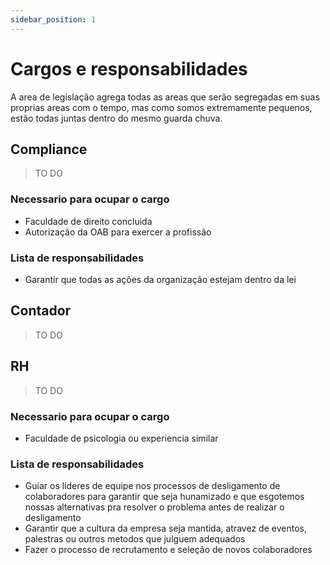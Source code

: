 ```yaml
---
sidebar_position: 1
---
```


# Cargos e responsabilidades

A area de legislação agrega todas as areas que serão segregadas em suas proprias areas com o tempo, mas como somos extremamente pequenos, estão todas juntas dentro do mesmo guarda chuva.

## Compliance

> TO DO

### Necessario para ocupar o cargo

- Faculdade de direito concluida
- Autorização da OAB para exercer a profissão

### Lista de responsabilidades

- Garantir que todas as ações da organização estejam dentro da lei

## Contador

> TO DO

## RH

> TO DO

### Necessario para ocupar o cargo

- Faculdade de psicologia ou experiencia similar

### Lista de responsabilidades

- Guiar os líderes de equipe nos processos de desligamento de colaboradores para garantir que seja hunamizado e que esgotemos nossas alternativas pra resolver o problema antes de realizar o desligamento
- Garantir que a cultura da empresa seja mantida, atravez de eventos, palestras ou outros metodos que julguem adequados
- Fazer o processo de recrutamento e seleção de novos colaboradores
